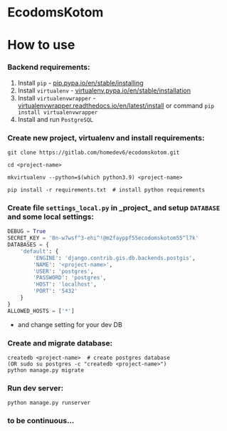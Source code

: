 # EcodomsKotom 

# How to use #

### Backend requirements:

  1. Install `pip` - [pip.pypa.io/en/stable/installing](https://pip.pypa.io/en/stable/installing/#installation)
  2. Install `virtualenv` - [virtualenv.pypa.io/en/stable/installation](https://virtualenv.pypa.io/en/stable/installation/#installation)
  3. Install `virtualenvwrapper` - [virtualenvwrapper.readthedocs.io/en/latest/install](https://virtualenvwrapper.readthedocs.io/en/latest/install.html#installation) or command `pip install virtualenvwrapper`
  4. Install and run `PostgreSQL`

### Create new project, virtualenv and install requirements: ###
```
git clone https://gitlab.com/homedev6/ecodomskotom.git
```
```
cd <project-name> 
```
```
mkvirtualenv --python=$(which python3.9) <project-name>
```
```pip
pip install -r requirements.txt  # install python requirements
```

### Create file `settings_local.py` in \_project_ and setup `DATABASE` and some local settings: ###
```python
DEBUG = True
SECRET_KEY = '0n-w7wsf^3-ehi^!@m2fayppf55ecodomskotom55^l7k'
DATABASES = {
    'default': {
        'ENGINE': 'django.contrib.gis.db.backends.postgis',
        'NAME': '<project-name>',
        'USER': 'postgres',
        'PASSWORD': 'postgres',
        'HOST': 'localhost',
        'PORT': '5432'
    }
}
ALLOWED_HOSTS = ['*']
```    
* and change setting for your dev DB 


### Create and migrate database:

    createdb <project-name>  # create postgres database
    (OR sudo su postgres -c "createdb <project-name>")
    python manage.py migrate

### Run dev server:

    python manage.py runserver


### to be continuous...